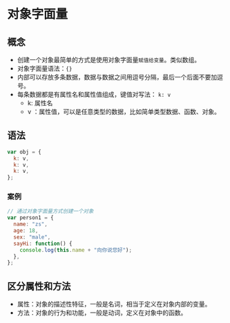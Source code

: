 # 对象字面量

## 概念

- 创建一个对象最简单的方式是使用对象字面量`赋值给变量`。类似数组。
- 对象字面量语法：`{}`
- 内部可以存放多条数据，数据与数据之间用逗号分隔，最后一个后面不要加逗号。
- 每条数据都是有属性名和属性值组成，键值对写法： `k: v`
  - k: 属性名
  - v ：属性值，可以是任意类型的数据，比如简单类型数据、函数、对象。

## 语法

```js
var obj = {
  k: v,
  k: v,
  k: v,
};
```
### 案例
```js
// 通过对象字面量方式创建一个对象
var person1 = {
  name: "zs",
  age: 18,
  sex: "male",
  sayHi: function() {
    console.log(this.name + "向你说您好");
  },
};
```

## 区分属性和方法
- 属性：对象的描述性特征，一般是名词，相当于定义在对象内部的变量。
- 方法：对象的行为和功能，一般是动词，定义在对象中的函数。
